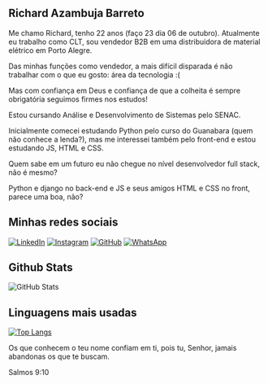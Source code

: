 ## Richard Azambuja Barreto

Me chamo Richard, tenho 22 anos (faço 23 dia 06 de outubro). Atualmente eu trabalho como CLT, sou vendedor B2B em uma distribuidora de material elétrico em Porto Alegre.

Das minhas funções como vendedor, a mais difícil disparada é não trabalhar com o que eu gosto: área da tecnologia :(

Mas com confiança em Deus e confiança de que a colheita é sempre obrigatória seguimos firmes nos estudos!

Estou cursando Análise e Desenvolvimento de Sistemas pelo SENAC.

Inicialmente comecei estudando Python pelo curso do Guanabara (quem não conhece a lenda?), mas me interessei também pelo front-end e estou estudando JS, HTML e CSS.

Quem sabe em um futuro eu não chegue no nível desenvolvedor full stack, não é mesmo?

Python e django no back-end e JS e seus amigos HTML e CSS no front, parece uma boa, não?

## Minhas redes sociais
[![LinkedIn](https://img.shields.io/badge/LinkedIn-0077B5?style=for-the-badge&logo=linkedin&logoColor=white)](https://www.linkedin.com/in/richard-azambuja/) [![Instagram](https://img.shields.io/badge/Instagram-E1306C?style=for-the-badge&logo=instagram&logoColor=white)](https://www.instagram.com/richard_azambujaa) [![GitHub](https://img.shields.io/badge/GitHub-100000?style=for-the-badge&logo=github&logoColor=white)](https://github.com/richardazambuja) [![WhatsApp](https://img.shields.io/badge/WhatsApp-25D366?style=for-the-badge&logo=whatsapp&logoColor=white)](https://wa.me/5551996241219)

## Github Stats

![GitHub Stats](https://github-readme-stats.vercel.app/api?username=richardazambuja&theme=transparent&bg_color=000&border_color=30A3DC&show_icons=true&icon_color=30A3DC&title_color=E94D5F&text_color=FFF)

## Linguagens mais usadas

[![Top Langs](https://github-readme-stats.vercel.app/api/top-langs/?username=richardazambuja&bg_color=000&border_color=30A3DC&title_color=E94D5F&text_color=FFF)](https://github.com/anuraghazra/github-readme-stats)

Os que conhecem o teu nome confiam em ti,
pois tu, Senhor, jamais abandonas
os que te buscam.

Salmos 9:10